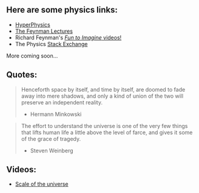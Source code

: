 ## Here are some physics links:

* [HyperPhysics](http://hyperphysics.phy-astr.gsu.edu/hbase/index.html)
* [The Feynman Lectures](http://www.feynmanlectures.caltech.edu/info/)
* Richard Feynman's [*Fun to Imagine* videos!](https://www.youtube.com/playlist?list=PLF68C9368E6723478)
* The Physics [Stack Exchange](https://physics.stackexchange.com/)

More coming soon...

## Quotes:

> Henceforth space by itself, and time by itself, are doomed to fade away into mere shadows, 
and only a kind of union of the two will preserve an independent reality.
> - Hermann Minkowski

> The effort to understand the universe is one of the very few things that lifts human life a little above the level of farce, and gives it some of the grace of tragedy.
> - Steven Weinberg


## Videos:

* [Scale of the universe](https://www.youtube.com/watch?v=GoW8Tf7hTGA)
